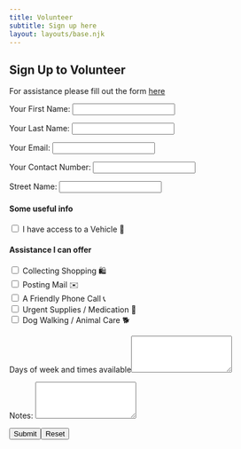 ```yaml
---
title: Volunteer
subtitle: Sign up here
layout: layouts/base.njk
---
```


## Sign Up to Volunteer


For assistance please fill out the form [here](/assistance)

<div class="form-card">
  <form name="volunteer" method="POST" data-netlify="true">
    <p>
      <label>Your First Name: <input type="text" name="firstname" class="form-input" /></label>   
    </p>
    <p>
      <label>Your Last Name: <input type="text" name="lastname" class="form-input" /></label>   
    </p>
    <p>
      <label>Your Email: <input type="email" name="email" class="form-input" /></label>
    </p>
    <p>
      <label>Your Contact Number: <input type="tel" name="contact" class="form-input" /></label>
    </p>
    <p>
      <label>Street Name: <input type="text" name="ward" class="form-input" /></label>
    </p>
    <h4>Some useful info</h4>
    <p>
      <input type="checkbox" id="vehicle" name="vehicle" value="true" class="form-input">
      <label for="vehicle"> I have access to a Vehicle 🚗</label>
      <br>      
    </p>
    <h4>Assistance I can offer</h4>
    <p>
      <input type="checkbox" id="shopping" name="shopping" value="true" class="form-input">
      <label for="shopping">Collecting Shopping 🛍️ </label>
      <br>      
      <input type="checkbox" id="mail" name="mail" value="true" class="form-input">
      <label for="mail"> Posting Mail ✉️</label>
      <br>
      <input type="checkbox" id="phonecall" name="phonecall" value="true" class="form-input">
      <label for="phonecall"> A Friendly Phone Call 📞</label>
      <br>
      <input type="checkbox" id="supplies" name="supplies" value="true" class="form-input">
      <label for="supplies"> Urgent Supplies / Medication 💊</label>
      <br>
      <input type="checkbox" id="dogwalk" name="dogwalk" value="true" class="form-input">
      <label for="supplies"> Dog Walking / Animal Care 🐕</label>
    </p>
    <p>
      <label>Days of week and times available<textarea rows="4" name="dates" class="form-input"></textarea></label>
    </p>
    <p>
      <label>Notes: <textarea rows="4" name="message" class="form-input"></textarea></label>
    </p>
    <p>
      <div data-netlify-recaptcha="true"></div>
    </p>
    <p>
      <input type="submit" class="button"></input><button type="reset" class="button">Reset</button>
    </p>
  </form>
</div>


